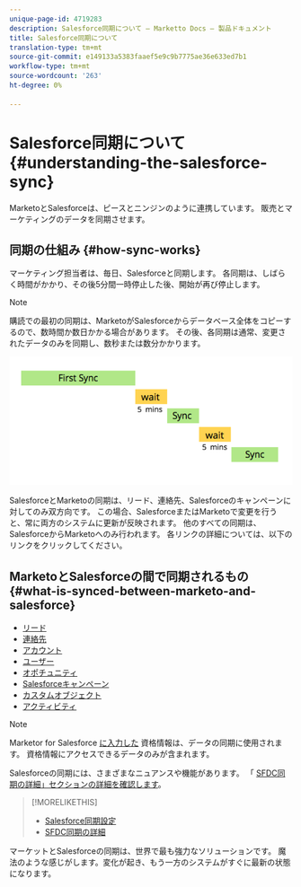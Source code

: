```yaml
---
unique-page-id: 4719283
description: Salesforce同期について — Marketto Docs — 製品ドキュメント
title: Salesforce同期について
translation-type: tm+mt
source-git-commit: e149133a5383faaef5e9c9b7775ae36e633ed7b1
workflow-type: tm+mt
source-wordcount: '263'
ht-degree: 0%

---
```



# Salesforce同期について {#understanding-the-salesforce-sync}

MarketoとSalesforceは、ピースとニンジンのように連携しています。 販売とマーケティングのデータを同期させます。

## 同期の仕組み {#how-sync-works}

マーケティング担当者は、毎日、Salesforceと同期します。 各同期は、しばらく時間がかかり、その後5分間一時停止した後、開始が再び停止します。

>[!NOTE]
>
>購読での最初の同期は、MarketoがSalesforceからデータベース全体をコピーするので、数時間か数日かかる場合があります。 その後、各同期は通常、変更されたデータのみを同期し、数秒または数分かかります。

![](assets/sync-illustration.png)

SalesforceとMarketoの同期は、リード、連絡先、Salesforceのキャンペーンに対してのみ双方向です。 この場合、SalesforceまたはMarketoで変更を行うと、常に両方のシステムに更新が反映されます。 他のすべての同期は、SalesforceからMarketoへのみ行われます。 各リンクの詳細については、以下のリンクをクリックしてください。

## MarketoとSalesforceの間で同期されるもの {#what-is-synced-between-marketo-and-salesforce}

* [リード](sfdc-sync-details/sfdc-sync-lead-sync.md)
* [連絡先](sfdc-sync-details/sfdc-sync-contact-sync.md)
* [アカウント](sfdc-sync-details/sfdc-sync-account-sync.md)
* [ユーザー](sfdc-sync-details/sfdc-sync-lead-account-owner-sync.md)
* [オポチュニティ](sfdc-sync-details/sfdc-sync-opportunity-sync.md)
* [Salesforceキャンペーン](sfdc-sync-details/sfdc-sync-campaign-sync.md)
* [カスタムオブジェクト](sfdc-sync-details/sfdc-sync-custom-object-sync.md)
* [アクティビティ](sfdc-sync-details/sfdc-sync-activity-sync.md)

>[!NOTE]
>
>Marketor for Salesforce [に入力した](setup/enterprise-unlimited-edition/step-2-of-3-create-a-salesforce-user-for-marketo-enterprise-unlimited.md) 資格情報は、データの同期に使用されます。 資格情報にアクセスできるデータのみが含まれます。

Salesforceの同期には、さまざまなニュアンスや機能があります。 「 [SFDC同期の詳細」セクションの詳細を確認します](http://docs.marketo.com/display/docs/sfdc+sync+details)。

>[!MORELIKETHIS]
>
>* [Salesforce同期設定](http://docs.marketo.com/display/docs/setup)
>* [SFDC同期の詳細](http://docs.marketo.com/display/docs/sfdc+sync+details)

>



マーケットとSalesforceの同期は、世界で最も強力なソリューションです。 魔法のような感じがします。変化が起き、もう一方のシステムがすぐに最新の状態になります。